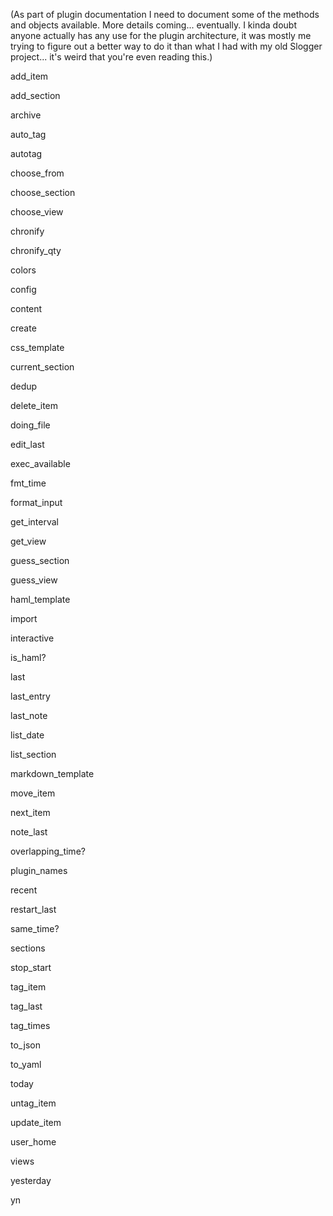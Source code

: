 (As part of plugin documentation I need to document some of the methods and objects available. More details coming... eventually. I kinda doubt anyone actually has any use for the plugin architecture, it was mostly me trying to figure out a better way to do it than what I had with my old Slogger project... it's weird that you're even reading this.)

add_item

add_section

archive

auto_tag

autotag

choose_from

choose_section

choose_view

chronify

chronify_qty

colors

config

content

create

css_template

current_section

dedup

delete_item

doing_file

edit_last

exec_available

fmt_time

format_input

get_interval

get_view

guess_section

guess_view

haml_template

import

interactive

is_haml?

last

last_entry

last_note

list_date

list_section

markdown_template

move_item

next_item

note_last

overlapping_time?

plugin_names

recent

restart_last

same_time?

sections

stop_start

tag_item

tag_last

tag_times

to_json

to_yaml

today

untag_item

update_item

user_home

views

yesterday

yn

